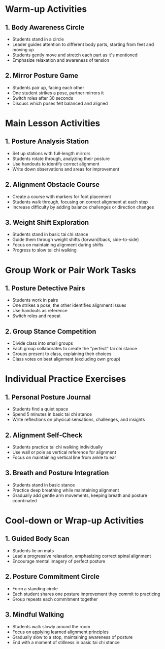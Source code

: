 # Warm-up Activities

## 1. Body Awareness Circle
- Students stand in a circle
- Leader guides attention to different body parts, starting from feet and moving up
- Students gently move and stretch each part as it's mentioned
- Emphasize relaxation and awareness of tension

## 2. Mirror Posture Game
- Students pair up, facing each other
- One student strikes a pose, partner mirrors it
- Switch roles after 30 seconds
- Discuss which poses felt balanced and aligned

# Main Lesson Activities

## 1. Posture Analysis Station
- Set up stations with full-length mirrors
- Students rotate through, analyzing their posture
- Use handouts to identify correct alignment
- Write down observations and areas for improvement

## 2. Alignment Obstacle Course
- Create a course with markers for foot placement
- Students walk through, focusing on correct alignment at each step
- Increase difficulty by adding balance challenges or direction changes

## 3. Weight Shift Exploration
- Students stand in basic tai chi stance
- Guide them through weight shifts (forward/back, side-to-side)
- Focus on maintaining alignment during shifts
- Progress to slow tai chi walking

# Group Work or Pair Work Tasks

## 1. Posture Detective Pairs
- Students work in pairs
- One strikes a pose, the other identifies alignment issues
- Use handouts as reference
- Switch roles and repeat

## 2. Group Stance Competition
- Divide class into small groups
- Each group collaborates to create the "perfect" tai chi stance
- Groups present to class, explaining their choices
- Class votes on best alignment (excluding own group)

# Individual Practice Exercises

## 1. Personal Posture Journal
- Students find a quiet space
- Spend 5 minutes in basic tai chi stance
- Write reflections on physical sensations, challenges, and insights

## 2. Alignment Self-Check
- Students practice tai chi walking individually
- Use wall or pole as vertical reference for alignment
- Focus on maintaining vertical line from ankle to ear

## 3. Breath and Posture Integration
- Students stand in basic stance
- Practice deep breathing while maintaining alignment
- Gradually add gentle arm movements, keeping breath and posture coordinated

# Cool-down or Wrap-up Activities

## 1. Guided Body Scan
- Students lie on mats
- Lead a progressive relaxation, emphasizing correct spinal alignment
- Encourage mental imagery of perfect posture

## 2. Posture Commitment Circle
- Form a standing circle
- Each student shares one posture improvement they commit to practicing
- Group repeats each commitment together

## 3. Mindful Walking
- Students walk slowly around the room
- Focus on applying learned alignment principles
- Gradually slow to a stop, maintaining awareness of posture
- End with a moment of stillness in basic tai chi stance